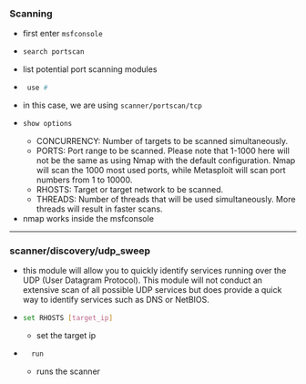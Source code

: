### Scanning 
- first enter `msfconsole`
- ```bash
  search portscan
  ```
- list potential port scanning modules
- ```bash
   use #
   ```
- in this case, we are using `scanner/portscan/tcp`
- ```bash
  show options
  ```
    - CONCURRENCY: Number of targets to be scanned simultaneously.
    - PORTS: Port range to be scanned. Please note that 1-1000 here will not be the same as using Nmap with the default configuration. Nmap will scan the 1000 most used ports, while Metasploit will scan port numbers from 1 to 10000.
    - RHOSTS: Target or target network to be scanned.
    - THREADS: Number of threads that will be used simultaneously. More threads will result in faster scans.
- nmap works inside the msfconsole
___
### scanner/discovery/udp_sweep
- this module will allow you to quickly identify services running over the UDP (User Datagram Protocol). This module will not conduct an extensive scan of all possible UDP services but does provide a quick way to identify services such as DNS or NetBIOS.
- ```bash
  set RHOSTS [target_ip]
  ```
  - set the target ip
- ```bash
    run
  ```
  - runs the scanner
